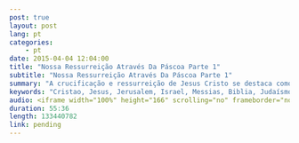 ```yaml
---
post: true
layout: post
lang: pt
categories:
    - pt    
date: 2015-04-04 12:04:00
title: "Nossa Ressurreição Através Da Páscoa Parte 1"
subtitle: "Nossa Ressurreição Através Da Páscoa Parte 1"
summary: "A crucificação e ressurreição de Jesus Cristo se destaca como o fundamento da fé cristã. Vamos ver como estes eventos foram preditos por meio de profecias específicas, bem como através das próprias festas que o povo judeu ainda celebram até hoje. A maioria dos cristãos sabem sobre a páscoa dos judeus no Egito, mas por que Jesus é chamado de cordeiro pascal? Qual é o significado do sangue nos umbrais e os quatro dias de examinação dos cordeiros antes que eles fossem abatidos? Foi a Páscoa criado por Deus como um retrato do que o Messias faria, ou os discípulos apenas tomariam o significado da Páscoa e convenientemente aplicariam a Jesus? Por que Jesus ressucita no domingo? Em que dia Ele foi crucificado ... Será que foi realmente na sexta-feira santa como diz a Igreja Católica? Junte-se a nós quando daremos a você algumas razões não tão bem conhecidas do por que a crucificação e ressurreição são realmente baseados em Escrituras do Antigo Testamento ... e porque a nossa confiança na ressurreição de Cristo nunca deve ser abalada."
keywords: "Cristao, Jesus, Jerusalem, Israel, Messias, Biblia, Judaísmo, Índia, Hindu, Páscoa, Cordeiro, Krishna, Temple, Monte, Facebook, Festas, Senhor, primeiros, frutos, Êxodo, Crucificação, Ressurreição, Pascoa, Beyonce, vazio, Jardim, Tumba, UFO, UFOS, Anticristo, ManuscritosMar, Morto, Maria, Madalena, Seder, Islão, Nova, era, pão, ázimo, Matza, Kosher, Egito, Sinai, Arca, noé, Programa, ferro, Radio, Sara, Brasil, Brazil"
audio: <iframe width="100%" height="166" scrolling="no" frameborder="no" src="https://w.soundcloud.com/player/?url=https%3A//api.soundcloud.com/tracks/199108281&amp;color=ff5500&amp;auto_play=false&amp;hide_related=false&amp;show_comments=true&amp;show_user=true&amp;show_reposts=false"></iframe>
duration: 55:36
length: 133440782
link: pending
---
```



